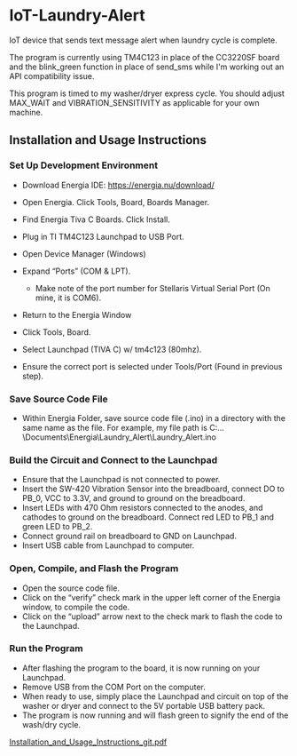 # IoT-Laundry-Alert
IoT device that sends text message alert when laundry cycle is complete. 

The program is currently using TM4C123 in place of the CC3220SF board and the 
blink_green function in place of send_sms while I'm working out an API 
compatibility issue.

This program is timed to my washer/dryer express cycle. You should adjust MAX_WAIT
and VIBRATION_SENSITIVITY as applicable for your own machine. 

## Installation and Usage Instructions

### Set Up Development Environment
- Download Energia IDE: https://energia.nu/download/
- Open Energia. Click Tools, Board, Boards Manager. 
- Find Energia Tiva C Boards. Click Install.

- Plug in TI TM4C123 Launchpad to USB Port.

- Open Device Manager (Windows)
- Expand “Ports” (COM & LPT).
  - Make note of the port number for Stellaris Virtual Serial Port (On mine, it is COM6).

- Return to the Energia Window
- Click Tools, Board.
- Select Launchpad (TIVA C) w/ tm4c123 (80mhz).
- Ensure the correct port is selected under Tools/Port (Found in previous step).

### Save Source Code File
- Within Energia Folder, save source code file (.ino) in a directory with the same name as the file. For example, my file path is C:…\Documents\Energia\Laundry_Alert\Laundry_Alert.ino

### Build the Circuit and Connect to the Launchpad
- Ensure that the Launchpad is not connected to power.
- Insert the SW-420 Vibration Sensor into the breadboard, connect DO to PB_0, VCC to 3.3V, and ground to ground on the breadboard.
- Insert LEDs with 470 Ohm resistors connected to the anodes, and cathodes to ground on the breadboard. Connect red LED to PB_1 and green LED to PB_2.
- Connect ground rail on breadboard to GND on Launchpad.
- Insert USB cable from Launchpad to computer. 
 
### Open, Compile, and Flash the Program
- Open the source code file.
- Click on the “verify” check mark in the upper left corner of the Energia window, to compile the code.
- Click on the “upload” arrow next to the check mark to flash the code to the Launchpad.

### Run the Program
- After flashing the program to the board, it is now running on your Launchpad.
- Remove USB from the COM Port on the computer. 
- When ready to use, simply place the Launchpad and circuit on top of the washer or dryer and connect to the 5V portable USB battery pack.
- The program is now running and will flash green to signify the end of the wash/dry cycle. 

[Installation_and_Usage_Instructions_git.pdf](https://github.com/joycemaferko/IoT-Laundry-Alert/files/7114052/Installation_and_Usage_Instructions_git.pdf)

